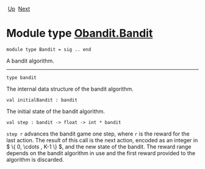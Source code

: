 <div class="navbar">

 [Up](Obandit.html "Obandit")
 [Next](Obandit.AlphaPhiUCBParam.html "Obandit.AlphaPhiUCBParam")

</div>

# Module type [Obandit.Bandit](type_Obandit.Bandit.html)

    module type Bandit = sig .. end

<div class="info modtype top">

<div class="info-desc">

A bandit algorithm.

</div>

</div>

-----

    type bandit 

<div class="info">

<div class="info-desc">

The internal data structure of the bandit algorithm.

</div>

</div>

    val initialBandit : bandit

<div class="info">

<div class="info-desc">

The initial state of the bandit algorithm.

</div>

</div>

    val step : bandit -> float -> int * bandit

<div class="info">

<div class="info-desc">

`step r` advances the bandit game one step, where `r` is the reward for
the last action. The result of this call is the next action, encoded as
an integer in $ \\{ 0, \\cdots , K-1 \\} $, and the new state of the
bandit. The reward range depends on the bandit algorithm in use and the
first reward provided to the algorithm is discarded.

</div>

</div>
